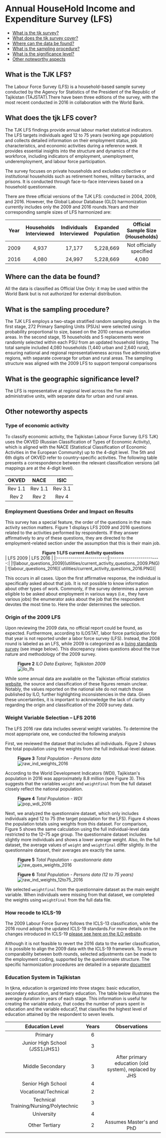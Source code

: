 # Annual HouseHold Income and Expenditure Survey (LFS)

- [What is the tjk survey?](#what-is-the-tjk-LFS)
- [What does the tjk survey cover?](#what-does-the-tjk-LFS-cover)
- [Where can the data be found?](#where-can-the-data-be-found)
- [What is the sampling procedure?](#what-is-the-sampling-procedure)
- [What is the significance level?](#what-is-the-geographic-significance-level)
- [Other noteworthy aspects](#other-noteworthy-aspects)

## What is the TJK LFS?

The Labour Force Survey (LFS) is a household-based sample survey conducted by the Agency for Statistics of the President of the Republic of Tajikistan (TAJSTAT).There have been three editions of the survey, with the most recent conducted in 2016 in collaboration with the World Bank.

## What does the tjk LFS cover?

The TJK LFS findings provide annual labour market statistical indicators. The LFS targets individuals aged 12 to 75 years (working age population) and collects detailed information on their employment status, job characteristics, and economic activities during a reference week. It provides essential insights into the structure and dynamics of the workforce, including indicators of employment, unemployment, underemployment, and labour force participation.

The survey focuses on private households and excludes collective or institutional households such as retirement homes, military barracks, and prisons. It is conducted through face-to-face interviews based on a household questionnaire.

There are three official versions of the TJK LFS: conducted in 2004, 2009, and 2016. However, the Global Labour Database (GLD) harmonization currently includes only the 2009 and 2016 rounds.Years and their corresponding sample sizes of LFS harmonized are:


| **Year** | **Households Interviewed** | **Individuals Interviewed**  | **Expanded Population**  | **Official Sample Size (Households)** |
|:--------:|:--------------------------:|:----------------------------:|:------------------------:|:-------------------------------------:|
| 2009     | 4,937                      | 17,177                       | 5,228,669                | Not officially specified              |
| 2016     | 4,080                      | 24,997                       | 5,228,669                | 4,080                                 |


## Where can the data be found?

All the data is classified as Official Use Only: it may be used within the World Bank but is not authorized for external distribution.

## What is the sampling procedure?

The TJK LFS employs a two-stage stratified random sampling design. In the first stage, 272 Primary Sampling Units (PSUs) were selected using probability proportional to size, based on the 2010 census enumeration areas. In the second stage, 15 households and 5 replacements were randomly selected within each PSU from an updated household listing. The total sample included 4,080 households (1,440 urban and 2,640 rural), ensuring national and regional representativeness across five administrative regions, with separate coverage for urban and rural areas. The sampling structure was aligned with the 2009 LFS to support temporal comparisons

## What is the geographic significance level?

The LFS is representative at regional level across the five main administrative units, with separate data for urban and rural areas.

## Other noteworthy aspects

### Type of economic activity
To classify economic activity, the Tajikistan Labour Force Survey (LFS TJK) uses the OKVED (Russian Classification of Types of Economic Activity), which is aligned with the NACE (Statistical Classification of Economic Activities in the European Community) up to the 4-digit level. The 5th and 6th digits of OKVED refer to country-specific activities. The following table presents a correspondence between the relevant classification versions (all mappings are at the 4-digit level).

| **OKVED**   | **NACE**   | **ISIC**   |
|:-----------:|:----------:|:----------:|
| Rev 1.1     | Rev 1.1    | Rev 3.1    |
| Rev 2       | Rev 2      | Rev 4      |


### Employment Questions Order and Impact on Results

This survey has a special feature, the order of the questions in the main activity section matters. Figure 1 displays LFS 2009 and 2016 questions related to the activities performed by respondents. If they answer affirmatively to any of these questions, they are directed to the employment-related section under the assumption that this is their main job.


<div align="center"><strong>Figure 1:LFS current Activity questions</strong></div>
| LFS 2009          |  LFS 2016 |
|:-------------------------:|:-------------------------:|
|![labour_questions_2009](utilities/current_activity_questions_2009.PNG)  |  ![labour_questions_2016]( utilities/current_activity_questions_2016.PNG)|


This occurs in all cases. Upon the first affirmative response, the individual is specifically asked about that job. It is not possible to know information about other types of work. Commonly, if the survey determines a person eligible to be asked about employment in various ways (i.e., they have various jobs) the enumerator asks about the job that the respondent devotes the most time to. Here the order determines the selection.

### Origin of the 2009 LFS

Upon reviewing the 2009 data, no official report could be found, as expected. Furthermore, according to ILOSTAT, labor force participation for that year is not reported under a labor force survey (LFS). Instead, the 2008 round is labeled as an LFS, while 2009 is categorized as a [living standards survey](https://rshiny.ilo.org/dataexplorer69/?lang=en&segment=indicator&id=EAP_DWAP_SEX_AGE_RT_A) (see image below). This discrepancy raises questions about the true nature and methodology of the 2009 survey.

<figure>

<figcaption><b>Figure 2</b><i> ILO Data Explorer, Tajikistan 2009 </i></figcaption>

<img src="utilities/ilo_lfs.PNG" alt="ilo_lfs"/>

</figure>

While some annual data are available on the Tajikistan official statistics [website](http://data.stat.tj/Home/index2/14?lang=en), the source and classification of these figures remain unclear. Notably, the values reported on the national site do not match those published by ILO, further highlighting inconsistencies in the data. Given these uncertainties, it is important to acknowledge the lack of clarity regarding the origin and classification of the 2009 survey data.


### Weight Variable Selection – LFS 2016

The LFS 2016 raw data includes several weight variables. To determine the most appropriate one, we conducted the following analysis

First, we reviewed the dataset that includes all individuals. Figure 2 shows the total population using the weights from the full individual-level datase.

<figure>

<figcaption><b>Figure 3</b><i> Total Population - Persons data </i></figcaption>

<img src="utilities/raw_ind_weights_2016.PNG" alt="raw_ind_weights_2016"/>

</figure>

According to the World Development Indicators (WDI), Tajikistan's population in 2016 was approximately 8.8 million (see Figure 3). This suggests that the variables ```weight``` and ```weightFinal``` from the full dataset closely reflect the national population.


<figure>

<figcaption><b>Figure 4</b><i> Total Population - WDI </i></figcaption>

<img src="utilities/pop_wdi_2016.PNG" alt="pop_wdi_2016"/>

</figure>

Next, we analyzed the questionnaire dataset, which only includes individuals aged 12 to 75 (the target population for the LFS). Figure 4 shows the population totals using weights from this dataset. For comparison, Figure 5 shows the same calculation using the full individual-level data restricted to the 12–75 age group. The questionnaire dataset includes slightly more individuals and shows a lower average weight. Also, iIn the full dataset, the average values of ```weight``` and ```weightfinal``` differ slightly. In the questionnaire dataset, their averages are exactly the same.


<figure>

<figcaption><b>Figure 5</b><i> Total Population - questionnarie data </i></figcaption>

<img src="utilities/raw_ques_weights_2016.PNG" alt="raw_ques_weights_2016"/>

</figure>


<figure>

<figcaption><b>Figure 6</b><i> Total Population - Persons data (12 to 75 years) </i></figcaption>

<img src="utilities/raw_ind_weights_12to75_2016.PNG" alt="raw_ind_weights_12to75_2016"/>

</figure>

We selected ```weightfinal``` from the questionnaire dataset as the main weight variable. When individuals were missing from that dataset, we completed the weights using ```weightFinal``` from the full data file.


### How recode to ICLS-19

The 2009 Labour Force Survey follows the ICLS-13 classification, while the 2016 round adopts the updated ICLS-19 standards.For more details on the changes introduced in ICLS-19 [please see here on the ILO website](https://ilostat.ilo.org/methods/concepts-and-definitions/description-work-statistics-icls19/).

Although it is not feasible to revert the 2016 data to the earlier classification, it is possible to align the 2009 data with the ICLS-19 framework. To ensure comparability between both rounds, selected adjustments can be made to the employment coding, supported by the questionnaire structure. The specific harmonization procedures are detailed in a separate [document](icls13to19.md) 


### Education System in Tajikistan

In tjkna, education is organized into three stages: basic education, secondary education, and tertiary education. The table below illustrates the average duration in years of each stage. This information is useful for creating the variable educy, that codes the number of years spent in education and the variable educat7, that classifies the highest level of education attained by the respondent to seven levels.

| Education Level                                     | Years   | Observations                                   |
|:---------------------------------------------------:|:-------:|:----------------------------------------------:|
| Primary                                            | 6       |                                                |
| Junior High School (JSS1/JHS1)                      | 3       |                                                |
| Middle Secondary                                    | 3       | After primary education (old system), replaced by JHS |
| Senior High School                                  | 4       |                                                |
| Vocational/Technical                                | 2       |                                                |
| Technical Training/Nursing/Polytechnic              | 3       |                                                |
| University                                          | 4       |                                                |
| Other Tertiary                                      | 2       | Assumes Master's and PhD                       |


